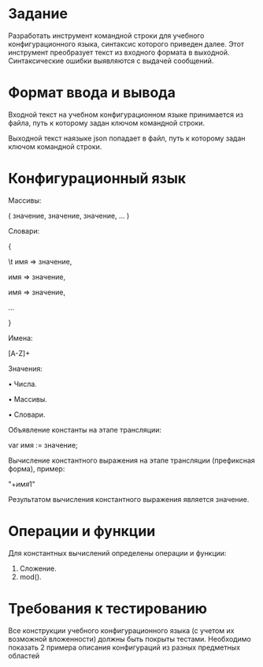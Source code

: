 # Задание
Разработать инструмент командной строки для учебного конфигурационного
языка, синтаксис которого приведен далее. Этот инструмент преобразует текст из
входного формата в выходной. Синтаксические ошибки выявляются с выдачей
сообщений.

# Формат ввода и вывода
Входной текст на учебном конфигурационном языке принимается из
файла, путь к которому задан ключом командной строки.

Выходной текст наязыке json попадает в файл, путь к которому задан ключом командной строки.

# Конфигурационный язык
Массивы:

( значение, значение, значение, ... )

Словари:

{

\t имя => значение,
 
   имя => значение,
 
   имя => значение,
 
   ...
 
}

Имена:

[A-Z]+

Значения:

• Числа.

• Массивы.

• Словари.

Объявление константы на этапе трансляции:

var имя := значение;

Вычисление константного выражения на этапе трансляции (префиксная  форма), пример:

"$+ имя 1$"

Результатом вычисления константного выражения является значение.

# Операции и функции
Для константных вычислений определены операции и функции:
1. Сложение.
2. mod().

# Требования к тестированию
Все конструкции учебного конфигурационного языка (с учетом их
возможной вложенности) должны быть покрыты тестами. Необходимо показать 2
примера описания конфигураций из разных предметных областей
